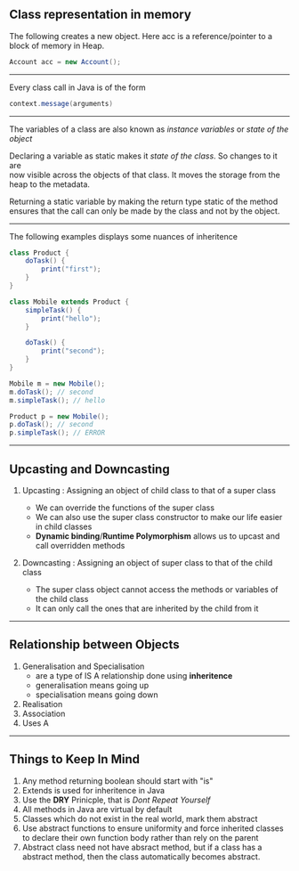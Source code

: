 ## Class representation in memory

The following creates a new object. Here acc is a reference/pointer to a block of memory in Heap.

```java
Account acc = new Account();
```

---

Every class call in Java is of the form

```java
context.message(arguments)
```

---

The variables of a class are also known as *instance variables* or *state of the object*  

Declaring a variable as static makes it *state of the class*. So changes to it are  
now visible across the objects of that class. It moves the storage from the heap to the metadata.   

Returning a static variable by making the return type static of the method ensures that the call 
can only be made by the class and not by the object.   

---

The following examples displays some nuances of inheritence

```java
class Product {
	doTask() {
		print("first");
	}
}

class Mobile extends Product {
	simpleTask() {
		print("hello");
	}

	doTask() {
		print("second");
	}
}

Mobile m = new Mobile();
m.doTask(); // second
m.simpleTask(); // hello

Product p = new Mobile();
p.doTask(); // second
p.simpleTask(); // ERROR

```

---

## Upcasting and Downcasting

1. Upcasting : Assigning an object of child class to that of a super class
    - We can override the functions of the super class
    - We can also use the super class constructor to make our life easier in child classes
    - **Dynamic binding**/**Runtime Polymorphism** allows us to upcast and call overridden methods 

2. Downcasting : Assigning an object of super class to that of the child class
    - The super class object cannot access the methods or variables of the child class
    - It can only call the ones that are inherited by the child from it


---

## Relationship between Objects

1. Generalisation and Specialisation
	- are a type of IS A relationship done using **inheritence**
	- generalisation means going up 
	- specialisation means going down
2. Realisation
3. Association
4. Uses A

---

## Things to Keep In Mind

1. Any method returning boolean should start with "is"
2. Extends is used for inheritence in Java
3. Use the **DRY** Prinicple, that is *Dont Repeat Yourself*
4. All methods in Java are virtual by default
5. Classes which do not exist in the real world, mark them abstract
6. Use abstract functions to ensure uniformity and force inherited classes to declare their own function body rather than rely on the parent
7. Abstract class need not have absract method, but if a class has a abstract method, then the class automatically becomes abstract.

